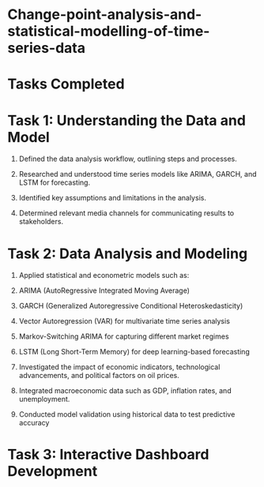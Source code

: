 # Change-point-analysis-and-statistical-modelling-of-time-series-data
# Tasks Completed
# Task 1: Understanding the Data and Model
1. Defined the data analysis workflow, outlining steps and processes.

2. Researched and understood time series models like ARIMA, GARCH, and LSTM for forecasting.

3. Identified key assumptions and limitations in the analysis.

4. Determined relevant media channels for communicating results to stakeholders.
# Task 2: Data Analysis and Modeling
1. Applied statistical and econometric models such as:

2. ARIMA (AutoRegressive Integrated Moving Average)

3. GARCH (Generalized Autoregressive Conditional Heteroskedasticity)

4. Vector Autoregression (VAR) for multivariate time series analysis

5. Markov-Switching ARIMA for capturing different market regimes

6. LSTM (Long Short-Term Memory) for deep learning-based forecasting

7. Investigated the impact of economic indicators, technological advancements, and political factors on oil prices.

8. Integrated macroeconomic data such as GDP, inflation rates, and unemployment.

9. Conducted model validation using historical data to test predictive accuracy
 
# Task 3: Interactive Dashboard Development
